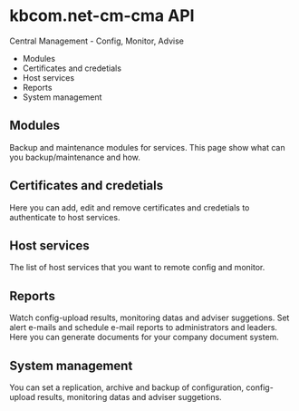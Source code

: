 # kbcom.net-cm-cma API
Central Management - Config, Monitor, Advise

- Modules
- Certificates and credetials
- Host services
- Reports
- System management

## Modules
Backup and maintenance modules for services. This page show what can you backup/maintenance and how.

## Certificates and credetials
Here you can add, edit and remove certificates and credetials to authenticate to host services.

## Host services
The list of host services that you want to remote config and monitor.

## Reports
Watch config-upload results, monitoring datas and adviser suggetions. Set alert e-mails and schedule e-mail reports to administrators and leaders. Here you can generate documents for your company document system.

## System management
You can set a replication, archive and backup of configuration, config-upload results, monitoring datas and adviser suggetions.

